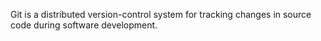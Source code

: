 ---
---
Git is a distributed version-control system for tracking changes in source code during software development.